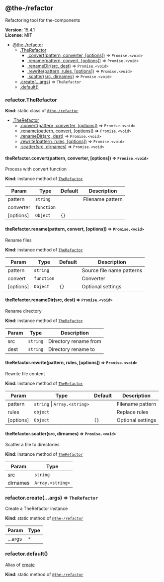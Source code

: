 <!--- Code generated by @the-/script-doc. DO NOT EDIT. -->

<a name="module_@the-/refactor"></a>

## @the-/refactor
Refactoring tool for the-components

**Version**: 15.4.1  
**License**: MIT  

* [@the-/refactor](#module_@the-/refactor)
    * [.TheRefactor](#module_@the-/refactor.TheRefactor)
        * [.convert(pattern, converter, [options])](#module_@the-/refactor.TheRefactor+convert) ⇒ <code>Promise.&lt;void&gt;</code>
        * [.rename(pattern, convert, [options])](#module_@the-/refactor.TheRefactor+rename) ⇒ <code>Promise.&lt;void&gt;</code>
        * [.renameDir(src, dest)](#module_@the-/refactor.TheRefactor+renameDir) ⇒ <code>Promise.&lt;void&gt;</code>
        * [.rewrite(pattern, rules, [options])](#module_@the-/refactor.TheRefactor+rewrite) ⇒ <code>Promise.&lt;void&gt;</code>
        * [.scatter(src, dirnames)](#module_@the-/refactor.TheRefactor+scatter) ⇒ <code>Promise.&lt;void&gt;</code>
    * [.create(...args)](#module_@the-/refactor.create) ⇒ <code>TheRefactor</code>
    * [.default()](#module_@the-/refactor.default)

<a name="module_@the-/refactor.TheRefactor"></a>

### refactor.TheRefactor
**Kind**: static class of [<code>@the-/refactor</code>](#module_@the-/refactor)  

* [.TheRefactor](#module_@the-/refactor.TheRefactor)
    * [.convert(pattern, converter, [options])](#module_@the-/refactor.TheRefactor+convert) ⇒ <code>Promise.&lt;void&gt;</code>
    * [.rename(pattern, convert, [options])](#module_@the-/refactor.TheRefactor+rename) ⇒ <code>Promise.&lt;void&gt;</code>
    * [.renameDir(src, dest)](#module_@the-/refactor.TheRefactor+renameDir) ⇒ <code>Promise.&lt;void&gt;</code>
    * [.rewrite(pattern, rules, [options])](#module_@the-/refactor.TheRefactor+rewrite) ⇒ <code>Promise.&lt;void&gt;</code>
    * [.scatter(src, dirnames)](#module_@the-/refactor.TheRefactor+scatter) ⇒ <code>Promise.&lt;void&gt;</code>

<a name="module_@the-/refactor.TheRefactor+convert"></a>

#### theRefactor.convert(pattern, converter, [options]) ⇒ <code>Promise.&lt;void&gt;</code>
Process with convert function

**Kind**: instance method of [<code>TheRefactor</code>](#module_@the-/refactor.TheRefactor)  

| Param | Type | Default | Description |
| --- | --- | --- | --- |
| pattern | <code>string</code> |  | Filename pattern |
| converter | <code>function</code> |  |  |
| [options] | <code>Object</code> | <code>{}</code> |  |

<a name="module_@the-/refactor.TheRefactor+rename"></a>

#### theRefactor.rename(pattern, convert, [options]) ⇒ <code>Promise.&lt;void&gt;</code>
Rename files

**Kind**: instance method of [<code>TheRefactor</code>](#module_@the-/refactor.TheRefactor)  

| Param | Type | Default | Description |
| --- | --- | --- | --- |
| pattern | <code>string</code> |  | Source file name patterns |
| convert | <code>function</code> |  | Converter |
| [options] | <code>Object</code> | <code>{}</code> | Optional settings |

<a name="module_@the-/refactor.TheRefactor+renameDir"></a>

#### theRefactor.renameDir(src, dest) ⇒ <code>Promise.&lt;void&gt;</code>
Rename directory

**Kind**: instance method of [<code>TheRefactor</code>](#module_@the-/refactor.TheRefactor)  

| Param | Type | Description |
| --- | --- | --- |
| src | <code>string</code> | Directory rename from |
| dest | <code>string</code> | Directory rename to |

<a name="module_@the-/refactor.TheRefactor+rewrite"></a>

#### theRefactor.rewrite(pattern, rules, [options]) ⇒ <code>Promise.&lt;void&gt;</code>
Rewrite file content

**Kind**: instance method of [<code>TheRefactor</code>](#module_@the-/refactor.TheRefactor)  

| Param | Type | Default | Description |
| --- | --- | --- | --- |
| pattern | <code>string</code> \| <code>Array.&lt;string&gt;</code> |  | Filename pattern |
| rules | <code>object</code> |  | Replace rules |
| [options] | <code>Object</code> | <code>{}</code> | Optional settings |

<a name="module_@the-/refactor.TheRefactor+scatter"></a>

#### theRefactor.scatter(src, dirnames) ⇒ <code>Promise.&lt;void&gt;</code>
Scatter a file to directories

**Kind**: instance method of [<code>TheRefactor</code>](#module_@the-/refactor.TheRefactor)  

| Param | Type |
| --- | --- |
| src | <code>string</code> | 
| dirnames | <code>Array.&lt;string&gt;</code> | 

<a name="module_@the-/refactor.create"></a>

### refactor.create(...args) ⇒ <code>TheRefactor</code>
Create a TheRefactor instance

**Kind**: static method of [<code>@the-/refactor</code>](#module_@the-/refactor)  

| Param | Type |
| --- | --- |
| ...args | <code>\*</code> | 

<a name="module_@the-/refactor.default"></a>

### refactor.default()
Alias of [create](#module_@the-/refactor.create)

**Kind**: static method of [<code>@the-/refactor</code>](#module_@the-/refactor)
